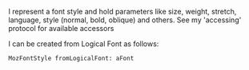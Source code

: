 I represent a font style and hold parameters like size, weight, stretch, language, style (normal, bold, oblique) and others.
See my 'accessing' protocol for available accessors

I can be created from Logical Font as follows:

	MozFontStyle fromLogicalFont: aFont